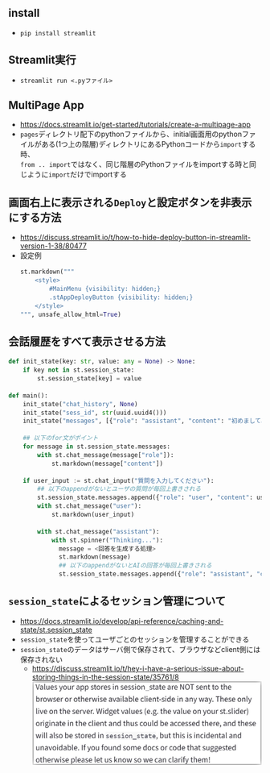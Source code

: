 ## install
- `pip install streamlit`

## Streamlit実行
- `streamlit run <.pyファイル>`

## MultiPage App
- https://docs.streamlit.io/get-started/tutorials/create-a-multipage-app
- `pages`ディレクトリ配下のpythonファイルから、initial画面用のpythonファイルがある(1つ上の階層)ディレクトリにあるPythonコードから`import`する時、  
  `from .. import`ではなく、同じ階層のPythonファイルをimportする時と同じように`import`だけでimportする

## 画面右上に表示される`Deploy`と設定ボタンを非表示にする方法
- https://discuss.streamlit.io/t/how-to-hide-deploy-button-in-streamlit-version-1-38/80477
- 設定例  
  ```python
  st.markdown("""
      <style>
          #MainMenu {visibility: hidden;}
          .stAppDeployButton {visibility: hidden;}
      </style>
  """, unsafe_allow_html=True)
  ```

## 会話履歴をすべて表示させる方法
```python
def init_state(key: str, value: any = None) -> None:
    if key not in st.session_state:
        st.session_state[key] = value

def main():
    init_state("chat_history", None)
    init_state("sess_id", str(uuid.uuid4()))
    init_state("messages", [{"role": "assistant", "content": "初めまして、ChatBotです。何でも聞いてください。"}])

    ## 以下のfor文がポイント
    for message in st.session_state.messages:
        with st.chat_message(message["role"]):
            st.markdown(message["content"])

    if user_input := st.chat_input("質問を入力してください"):
        ## 以下のappendがないとユーザの質問が毎回上書きされる
        st.session_state.messages.append({"role": "user", "content": user_input})
        with st.chat_message("user"):
            st.markdown(user_input)

        with st.chat_message("assistant"):
            with st.spinner("Thinking..."):
              message = <回答を生成する処理>
              st.markdown(message)
              ## 以下のappendがないとAIの回答が毎回上書きされる
              st.session_state.messages.append({"role": "assistant", "content": message})
```

## `session_state`によるセッション管理について
- https://docs.streamlit.io/develop/api-reference/caching-and-state/st.session_state
- `session_state`を使ってユーザごとのセッションを管理することができる
- `session_state`のデータはサーバ側で保存されて、ブラウザなどclient側には保存されない
  - https://discuss.streamlit.io/t/hey-i-have-a-serious-issue-about-storing-things-in-the-session-state/35761/8  
  ![](../image/streamlit_session_state.jpg)